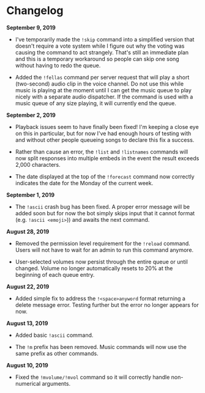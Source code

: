 # Changelog

**September 9, 2019**

- I've temporarily made the `!skip` command into a simplified version that doesn't require a vote system while I figure out why the voting was causing the command to act strangely. That's still an immediate plan and this is a temporary workaround so people can skip one song without having to redo the queue.

- Added the `!fellas` command per server request that will play a short (two-second) audio clip in the voice channel. Do not use this while music is playing at the moment until I can get the music queue to play nicely with a separate audio dispatcher. If the command is used with a music queue of any size playing, it will currently end the queue.

**September 2, 2019**

- Playback issues seem to have finally been fixed! I'm keeping a close eye on this in particular, but for now I've had enough hours of testing with and without other people queueing songs to declare this fix a success.

- Rather than cause an error, the `!list` and `!listnames` commands will now split responses into multiple embeds in the event the result exceeds 2,000 characters.

- The date displayed at the top of the `!forecast` command now correctly indicates the date for the Monday of the current week.

**September 1, 2019**

- The `!ascii` crash bug has been fixed. A proper error message will be added soon but for now the bot simply skips input that it cannot format (e.g. `!ascii <emoji>`)) and awaits the next command.

**August 28, 2019**

- Removed the permission level requirement for the `!reload` command. Users will not have to wait for an admin to run this command anymore.

- User-selected volumes now persist through the entire queue or until changed. Volume no longer automatically resets to 20% at the beginning of each queue entry.

**August 22, 2019**

- Added simple fix to address the `!<space>anyword` format returning a delete message error. Testing further but the error no longer appears for now.

**August 13, 2019**

- Added basic `!ascii` command.

- The `!m` prefix has been removed. Music commands will now use the same prefix as other commands.

**August 10, 2019**

- Fixed the `!mvolume/!mvol` command so it will correctly handle non-numerical arguments.